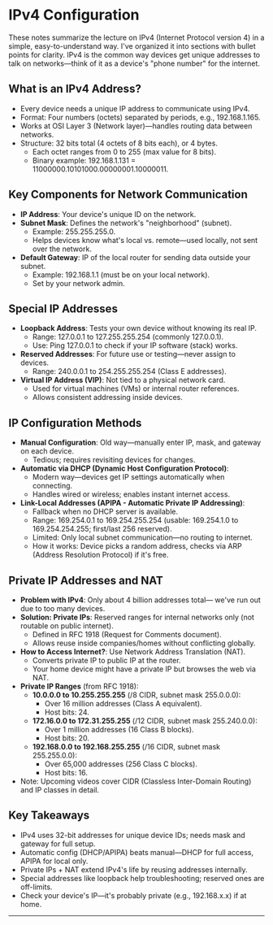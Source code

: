 # IPv4 Configuration

These notes summarize the lecture on IPv4 (Internet Protocol version 4) in a simple, easy-to-understand way. I've organized it into sections with bullet points for clarity. IPv4 is the common way devices get unique addresses to talk on networks—think of it as a device's "phone number" for the internet.

## What is an IPv4 Address?
- Every device needs a unique IP address to communicate using IPv4.
- Format: Four numbers (octets) separated by periods, e.g., 192.168.1.165.
- Works at OSI Layer 3 (Network layer)—handles routing data between networks.
- Structure: 32 bits total (4 octets of 8 bits each), or 4 bytes.
  - Each octet ranges from 0 to 255 (max value for 8 bits).
  - Binary example: 192.168.1.131 = 11000000.10101000.00000001.10000011.

## Key Components for Network Communication
- **IP Address**: Your device's unique ID on the network.
- **Subnet Mask**: Defines the network's "neighborhood" (subnet).
  - Example: 255.255.255.0.
  - Helps devices know what's local vs. remote—used locally, not sent over the network.
- **Default Gateway**: IP of the local router for sending data outside your subnet.
  - Example: 192.168.1.1 (must be on your local network).
  - Set by your network admin.

## Special IP Addresses
- **Loopback Address**: Tests your own device without knowing its real IP.
  - Range: 127.0.0.1 to 127.255.255.254 (commonly 127.0.0.1).
  - Use: Ping 127.0.0.1 to check if your IP software (stack) works.
- **Reserved Addresses**: For future use or testing—never assign to devices.
  - Range: 240.0.0.1 to 254.255.255.254 (Class E addresses).
- **Virtual IP Address (VIP)**: Not tied to a physical network card.
  - Used for virtual machines (VMs) or internal router references.
  - Allows consistent addressing inside devices.

## IP Configuration Methods
- **Manual Configuration**: Old way—manually enter IP, mask, and gateway on each device.
  - Tedious; requires revisiting devices for changes.
- **Automatic via DHCP (Dynamic Host Configuration Protocol)**:
  - Modern way—devices get IP settings automatically when connecting.
  - Handles wired or wireless; enables instant internet access.
- **Link-Local Addresses (APIPA - Automatic Private IP Addressing)**:
  - Fallback when no DHCP server is available.
  - Range: 169.254.0.1 to 169.254.255.254 (usable: 169.254.1.0 to 169.254.254.255; first/last 256 reserved).
  - Limited: Only local subnet communication—no routing to internet.
  - How it works: Device picks a random address, checks via ARP (Address Resolution Protocol) if it's free.

## Private IP Addresses and NAT
- **Problem with IPv4**: Only about 4 billion addresses total— we've run out due to too many devices.
- **Solution: Private IPs**: Reserved ranges for internal networks only (not routable on public internet).
  - Defined in RFC 1918 (Request for Comments document).
  - Allows reuse inside companies/homes without conflicting globally.
- **How to Access Internet?**: Use Network Address Translation (NAT).
  - Converts private IP to public IP at the router.
  - Your home device might have a private IP but browses the web via NAT.
- **Private IP Ranges** (from RFC 1918):
  - **10.0.0.0 to 10.255.255.255** (/8 CIDR, subnet mask 255.0.0.0):
    - Over 16 million addresses (Class A equivalent).
    - Host bits: 24.
  - **172.16.0.0 to 172.31.255.255** (/12 CIDR, subnet mask 255.240.0.0):
    - Over 1 million addresses (16 Class B blocks).
    - Host bits: 20.
  - **192.168.0.0 to 192.168.255.255** (/16 CIDR, subnet mask 255.255.0.0):
    - Over 65,000 addresses (256 Class C blocks).
    - Host bits: 16.
- Note: Upcoming videos cover CIDR (Classless Inter-Domain Routing) and IP classes in detail.

## Key Takeaways
- IPv4 uses 32-bit addresses for unique device IDs; needs mask and gateway for full setup.
- Automatic config (DHCP/APIPA) beats manual—DHCP for full access, APIPA for local only.
- Private IPs + NAT extend IPv4's life by reusing addresses internally.
- Special addresses like loopback help troubleshooting; reserved ones are off-limits.
- Check your device's IP—it's probably private (e.g., 192.168.x.x) if at home.

---

